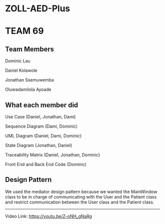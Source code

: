 # ZOLL-AED-Plus

# TEAM 69

## Team Members
Dominic Lau

Daniel Kolawole

Jonathan Ssemuwemba

Oluwadamilola Ayoade


## What each member did
Use Case (Daniel, Jonathan, Dami)

Sequence Diagram (Dami, Dominic)

UML Diagram (Daniel, Dami, Dominic)

State Diagram (Jonathan, Daniel)

Traceability Matrix (Daniel, Jonathan, Dominic)

Front End and Back End Code (Dominic)

## Design Pattern
We used the mediator design pattern because we wanted the MainWindow class to be in charge of communicating with the User and the Patient class and restrict communication between the User class and the Patient class.

---
Video Link: https://youtu.be/Z-oNH_gNaRg
